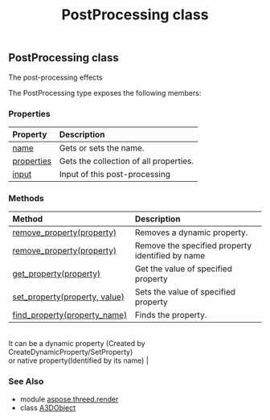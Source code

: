 ﻿---
title: PostProcessing class
second_title: Aspose.3D for Python via .NET API References
description: 
type: docs
weight: 210
url: /python-net/aspose.threed.render/postprocessing/
is_root: false
---

## PostProcessing class

The post-processing effects



The PostProcessing type exposes the following members:

### Properties
| Property | Description |
| :- | :- |
| [name](/3d/python-net/aspose.threed.render/postprocessing/name) | Gets or sets the name. |
| [properties](/3d/python-net/aspose.threed.render/postprocessing/properties) | Gets the collection of all properties. |
| [input](/3d/python-net/aspose.threed.render/postprocessing/input) | Input of this post-processing |


### Methods
| Method | Description |
| :- | :- |
| [remove_property(property)](/3d/python-net/aspose.threed.render/postprocessing/remove_property/#Property) | Removes a dynamic property. |
| [remove_property(property)](/3d/python-net/aspose.threed.render/postprocessing/remove_property/#str) | Remove the specified property identified by name |
| [get_property(property)](/3d/python-net/aspose.threed.render/postprocessing/get_property/#str) | Get the value of specified property |
| [set_property(property, value)](/3d/python-net/aspose.threed.render/postprocessing/set_property/#str-any) | Sets the value of specified property |
| [find_property(property_name)](/3d/python-net/aspose.threed.render/postprocessing/find_property/#str) | Finds the property.<br/>            It can be a dynamic property (Created by CreateDynamicProperty/SetProperty) <br/>            or native property(Identified by its name) |


### See Also

* module [aspose.threed.render](../)
* class [A3DObject](/3d/python-net/aspose.threed.render/a3dobject)
